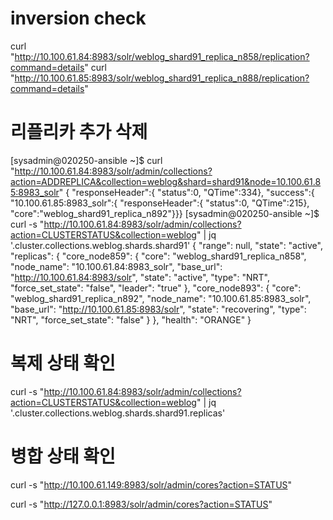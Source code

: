 
# inversion check
 curl "http://10.100.61.84:8983/solr/weblog_shard91_replica_n858/replication?command=details"
 curl "http://10.100.61.85:8983/solr/weblog_shard91_replica_n888/replication?command=details"


 # 리플리카 추가 삭제

 [sysadmin@020250-ansible ~]$ curl "http://10.100.61.84:8983/solr/admin/collections?action=ADDREPLICA&collection=weblog&shard=shard91&node=10.100.61.85:8983_solr"
{
  "responseHeader":{
    "status":0,
    "QTime":334},
  "success":{
    "10.100.61.85:8983_solr":{
      "responseHeader":{
        "status":0,
        "QTime":215},
      "core":"weblog_shard91_replica_n892"}}}
[sysadmin@020250-ansible ~]$ curl -s "http://10.100.61.84:8983/solr/admin/collections?action=CLUSTERSTATUS&collection=weblog" | jq '.cluster.collections.weblog.shards.shard91'
{
  "range": null,
  "state": "active",
  "replicas": {
    "core_node859": {
      "core": "weblog_shard91_replica_n858",
      "node_name": "10.100.61.84:8983_solr",
      "base_url": "http://10.100.61.84:8983/solr",
      "state": "active",
      "type": "NRT",
      "force_set_state": "false",
      "leader": "true"
    },
    "core_node893": {
      "core": "weblog_shard91_replica_n892",
      "node_name": "10.100.61.85:8983_solr",
      "base_url": "http://10.100.61.85:8983/solr",
      "state": "recovering",
      "type": "NRT",
      "force_set_state": "false"
    }
  },
  "health": "ORANGE"
}

# 복제 상태 확인

 curl -s "http://10.100.61.84:8983/solr/admin/collections?action=CLUSTERSTATUS&collection=weblog" | jq '.cluster.collections.weblog.shards.shard91.replicas'

# 병합 상태 확인

curl -s "http://10.100.61.149:8983/solr/admin/cores?action=STATUS"

curl -s "http://127.0.0.1:8983/solr/admin/cores?action=STATUS"

 

